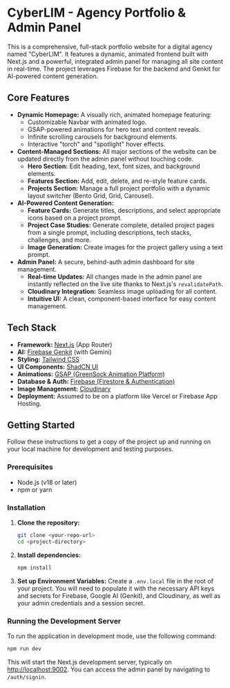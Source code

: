 # CyberLIM - Agency Portfolio & Admin Panel

This is a comprehensive, full-stack portfolio website for a digital agency named "CyberLIM". It features a dynamic, animated frontend built with Next.js and a powerful, integrated admin panel for managing all site content in real-time. The project leverages Firebase for the backend and Genkit for AI-powered content generation.

## Core Features

- **Dynamic Homepage:** A visually rich, animated homepage featuring:
  - Customizable Navbar with animated logo.
  - GSAP-powered animations for hero text and content reveals.
  - Infinite scrolling carousels for background elements.
  - Interactive "torch" and "spotlight" hover effects.
- **Content-Managed Sections:** All major sections of the website can be updated directly from the admin panel without touching code.
  - **Hero Section:** Edit heading, text, font sizes, and background elements.
  - **Features Section:** Add, edit, delete, and re-style feature cards.
  - **Projects Section:** Manage a full project portfolio with a dynamic layout switcher (Bento Grid, Grid, Carousel).
- **AI-Powered Content Generation:**
  - **Feature Cards:** Generate titles, descriptions, and select appropriate icons based on a project prompt.
  - **Project Case Studies:** Generate complete, detailed project pages from a single prompt, including descriptions, tech stacks, challenges, and more.
  - **Image Generation:** Create images for the project gallery using a text prompt.
- **Admin Panel:** A secure, behind-auth admin dashboard for site management.
  - **Real-time Updates:** All changes made in the admin panel are instantly reflected on the live site thanks to Next.js's `revalidatePath`.
  - **Cloudinary Integration:** Seamless image uploading for all content.
  - **Intuitive UI:** A clean, component-based interface for easy content management.

## Tech Stack

- **Framework:** [Next.js](https://nextjs.org/) (App Router)
- **AI:** [Firebase Genkit](https://firebase.google.com/docs/genkit) (with Gemini)
- **Styling:** [Tailwind CSS](https://tailwindcss.com/)
- **UI Components:** [ShadCN UI](https://ui.shadcn.com/)
- **Animations:** [GSAP (GreenSock Animation Platform)](https://gsap.com/)
- **Database & Auth:** [Firebase (Firestore & Authentication)](https://firebase.google.com/)
- **Image Management:** [Cloudinary](https://cloudinary.com/)
- **Deployment:** Assumed to be on a platform like Vercel or Firebase App Hosting.

## Getting Started

Follow these instructions to get a copy of the project up and running on your local machine for development and testing purposes.

### Prerequisites

- Node.js (v18 or later)
- npm or yarn

### Installation

1.  **Clone the repository:**
    ```bash
    git clone <your-repo-url>
    cd <project-directory>
    ```

2.  **Install dependencies:**
    ```bash
    npm install
    ```

3.  **Set up Environment Variables:**
    Create a `.env.local` file in the root of your project. You will need to populate it with the necessary API keys and secrets for Firebase, Google AI (Genkit), and Cloudinary, as well as your admin credentials and a session secret.

### Running the Development Server

To run the application in development mode, use the following command:

```bash
npm run dev
```

This will start the Next.js development server, typically on [http://localhost:9002](http://localhost:9002). You can access the admin panel by navigating to `/auth/signin`.
